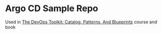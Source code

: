 # Argo CD Sample Repo

Used in [The DevOps Toolkit: Catalog, Patterns, And Blueprints](https://www.devopstoolkitseries.com/posts/catalog/) course and book


